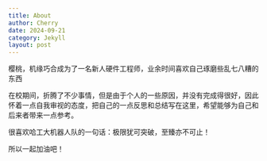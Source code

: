```yaml
---
title: About
author: Cherry
date: 2024-09-21
category: Jekyll
layout: post
---
```


樱桃，机缘巧合成为了一名新人硬件工程师，业余时间喜欢自己琢磨些乱七八糟的东西

在校期间，折腾了不少事情，但是由于个人的一些原因，并没有完成得很好，因此怀着一点自我审视的态度，把自己的一点反思和总结写在这里，希望能够为自己和后来者带来一点参考。

很喜欢哈工大机器人队的一句话：极限犹可突破，至臻亦不可止！

所以一起加油吧！

